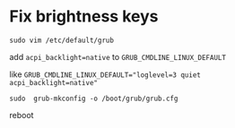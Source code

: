 # Fix brightness keys

`sudo vim /etc/default/grub`     

add `acpi_backlight=native` to `GRUB_CMDLINE_LINUX_DEFAULT`

like `GRUB_CMDLINE_LINUX_DEFAULT="loglevel=3 quiet acpi_backlight=native"`

`sudo  grub-mkconfig -o /boot/grub/grub.cfg`

reboot